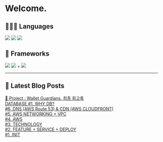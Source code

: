 # Welcome.

## 🧑🏻‍💻 Languages

<p>
    <img src="https://img.shields.io/badge/TypeScript-3178C6?style=flat-square&logo=TypeScript&logoColor=white"/> 
  <img src="https://img.shields.io/badge/JavaScript-F7DF1E?style=flat-square&logo=JavaScript&logoColor=white"/> 
  <img src="https://img.shields.io/badge/Java-5382A1?style=flat-square&logo=openjdk&logoColor=white"/>
</p>

## 📘 Frameworks 

<p>
  <img src="https://img.shields.io/badge/React-61DAFB?style=flat-square&logo=React&logoColor=black"/>
  <img src="https://img.shields.io/badge/Vue.js-4FC08D?style=flat-square&logo=Vue.js&logoColor=white"/>
+ <img src="https://img.shields.io/badge/Next.js-000000?style=flat-square&logo=Next.js&logoColor=white"/>
</p>




---


## 📕 Latest Blog Posts

<a href="https://wonbin109.tistory.com/111">📌 Project : Wallet Guardians, 최종 회고록</a></br><a href=https://wonbin109.tistory.com/146>DATABASE #1. WHY DB?</a></br><a href=https://wonbin109.tistory.com/145>#6. DNS (AWS Route 53) &amp; CDN (AWS CLOUDFRONT)</a></br><a href=https://wonbin109.tistory.com/144>#5. AWS NETWORKING + VPC</a></br><a href=https://wonbin109.tistory.com/143>#4. AWS</a></br><a href=https://wonbin109.tistory.com/142>#3. TECHNOLOGY</a></br><a href=https://wonbin109.tistory.com/141>#2.  FEATURE + SERVICE + DEPLOY</a></br><a href=https://wonbin109.tistory.com/140>#1. INIT</a></br>